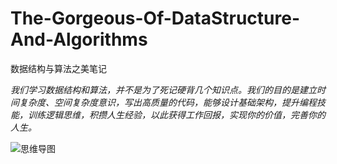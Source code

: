 # The-Gorgeous-Of-DataStructure-And-Algorithms
数据结构与算法之美笔记

*我们学习数据结构和算法，并不是为了死记硬背几个知识点。我们的目的是建立时间复杂度、空间复杂度意识，写出高质量的代码，能够设计基础架构，提升编程技能，训练逻辑思维，积攒人生经验，以此获得工作回报，实现你的价值，完善你的人生。*

![思维导图](https://static001.geekbang.org/resource/image/91/a7/913e0ababe43a2d57267df5c5f0832a7.jpg)
